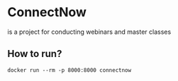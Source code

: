 # ConnectNow
is a project for conducting webinars and master classes

## How to run?
```commandline
docker run --rm -p 8000:8000 connectnow
```